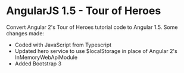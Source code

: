<h1>AngularJS 1.5 - Tour of Heroes</h1>
<p>
	Convert Angular 2's Tour of Heroes tutorial code to Angular 1.5. Some changes made:
</p>
<ul>
	<li>Coded with JavaScript from Typescript</li>
	<li>Updated hero service to use $localStorage in place of Angular 2's InMemoryWebApiModule</li>
	<li>Added Bootstrap 3</li>
</ul>